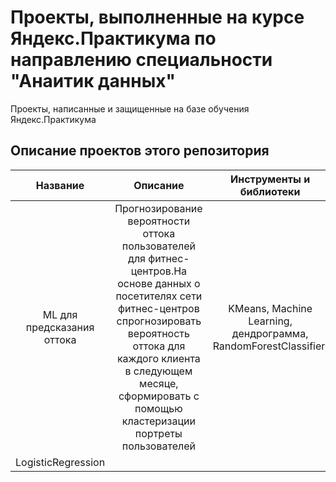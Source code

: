 # Проекты, выполненные на курсе Яндекс.Практикума по направлению специальности "Анаитик данных"
Проекты, написанные и защищенные на базе обучения Яндекс.Практикума
## Описание проектов этого репозитория
|Название                   |Описание                                                                              |Инструменты и библиотеки    |
|:-------------------------:|:------------------------------------------------------------------------------------:|:--------------------------:|
|ML для предсказания оттока |Прогнозирование вероятности оттока пользователей для фитнес-центров.На основе данных о посетителях сети фитнес-центров спрогнозировать вероятность оттока для каждого клиента в следующем месяце, сформировать с помощью кластеризации портреты пользователей|KMeans, Machine Learning, дендрограмма, RandomForestClassifier,
LogisticRegression |
